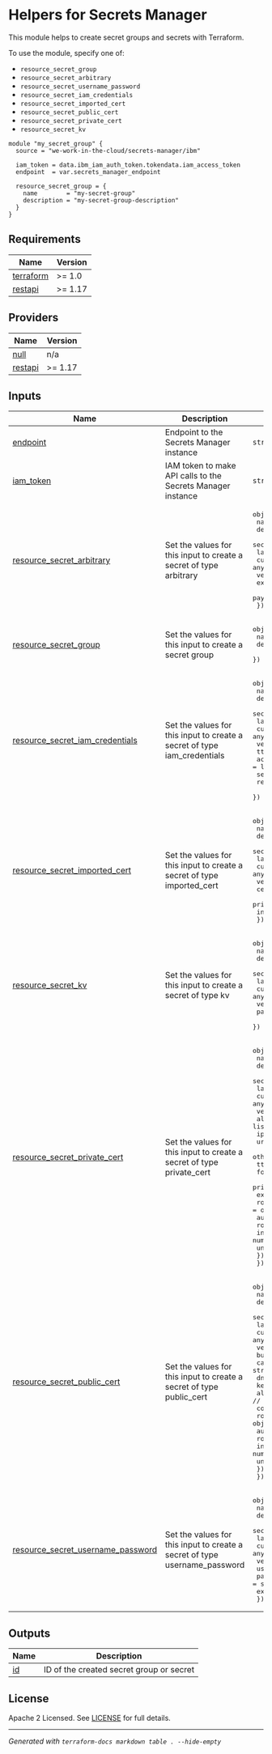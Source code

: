 # Helpers for Secrets Manager

This module helps to create secret groups and secrets with Terraform.

To use the module, specify one of:
* `resource_secret_group`
* `resource_secret_arbitrary`
* `resource_secret_username_password`
* `resource_secret_iam_credentials`
* `resource_secret_imported_cert`
* `resource_secret_public_cert`
* `resource_secret_private_cert`
* `resource_secret_kv`

```hcl
module "my_secret_group" {
  source = "we-work-in-the-cloud/secrets-manager/ibm"

  iam_token = data.ibm_iam_auth_token.tokendata.iam_access_token
  endpoint  = var.secrets_manager_endpoint

  resource_secret_group = {
    name        = "my-secret-group"
    description = "my-secret-group-description"
  }
}
```

## Requirements

| Name | Version |
|------|---------|
| <a name="requirement_terraform"></a> [terraform](#requirement\_terraform) | >= 1.0 |
| <a name="requirement_restapi"></a> [restapi](#requirement\_restapi) | >= 1.17 |

## Providers

| Name | Version |
|------|---------|
| <a name="provider_null"></a> [null](#provider\_null) | n/a |
| <a name="requirement_restapi"></a> [restapi](#requirement\_restapi) | >= 1.17 |

## Inputs

| Name | Description | Type | Default | Required |
|------|-------------|------|---------|:--------:|
| <a name="input_endpoint"></a> [endpoint](#input\_endpoint) | Endpoint to the Secrets Manager instance | `string` | n/a | yes |
| <a name="input_iam_token"></a> [iam\_token](#input\_iam\_token) | IAM token to make API calls to the Secrets Manager instance | `string` | n/a | yes |
| <a name="input_resource_secret_arbitrary"></a> [resource\_secret\_arbitrary](#input\_resource\_secret\_arbitrary) | Set the values for this input to create a secret of type arbitrary | <pre>object({<br>    name                    = string<br>    description             = string<br>    secret_group_id         = string<br>    labels                  = list(string)<br>    custom_metadata         = any<br>    version_custom_metadata = any<br>    expiration_date         = string<br>    payload                 = string<br>  })</pre> | `null` | no |
| <a name="input_resource_secret_group"></a> [resource\_secret\_group](#input\_resource\_secret\_group) | Set the values for this input to create a secret group | <pre>object({<br>    name        = string<br>    description = string<br>  })</pre> | `null` | no |
| <a name="input_resource_secret_iam_credentials"></a> [resource\_secret\_iam\_credentials](#input\_resource\_secret\_iam\_credentials) | Set the values for this input to create a secret of type iam\_credentials | <pre>object({<br>    name                    = string<br>    description             = string<br>    secret_group_id         = string<br>    labels                  = list(string)<br>    custom_metadata         = any<br>    version_custom_metadata = any<br>    ttl                     = string<br>    access_groups           = list(string)<br>    service_id              = string<br>    reuse_api_key           = bool<br>  })</pre> | `null` | no |
| <a name="input_resource_secret_imported_cert"></a> [resource\_secret\_imported\_cert](#input\_resource\_secret\_imported\_cert) | Set the values for this input to create a secret of type imported\_cert | <pre>object({<br>    name                    = string<br>    description             = string<br>    secret_group_id         = string<br>    labels                  = list(string)<br>    custom_metadata         = any<br>    version_custom_metadata = any<br>    certificate             = string<br>    private_key             = string<br>    intermediate            = string<br>  })</pre> | `null` | no |
| <a name="input_resource_secret_kv"></a> [resource\_secret\_kv](#input\_resource\_secret\_kv) | Set the values for this input to create a secret of type kv | <pre>object({<br>    name                    = string<br>    description             = string<br>    secret_group_id         = string<br>    labels                  = list(string)<br>    custom_metadata         = any<br>    version_custom_metadata = any<br>    payload                 = any<br>  })</pre> | `null` | no |
| <a name="input_resource_secret_private_cert"></a> [resource\_secret\_private\_cert](#input\_resource\_secret\_private\_cert) | Set the values for this input to create a secret of type private\_cert | <pre>object({<br>    name                    = string<br>    description             = string<br>    secret_group_id         = string<br>    labels                  = list(string)<br>    custom_metadata         = any<br>    version_custom_metadata = any<br>    alt_names               = any // list(string) or string<br>    ip_sans                 = string<br>    uri_sans                = string<br>    other_sans              = list(string)<br>    ttl                     = string<br>    format                  = string<br>    private_key_format      = string<br>    exclude_cn_from_sans    = bool<br>    rotation = object({<br>      auto_rotate = bool<br>      rotate_keys = bool<br>      interval    = number<br>      unit        = string<br>    })<br>  })</pre> | `null` | no |
| <a name="input_resource_secret_public_cert"></a> [resource\_secret\_public\_cert](#input\_resource\_secret\_public\_cert) | Set the values for this input to create a secret of type public\_cert | <pre>object({<br>    name                    = string<br>    description             = string<br>    secret_group_id         = string<br>    labels                  = list(string)<br>    custom_metadata         = any<br>    version_custom_metadata = any<br>    bundle_certs            = bool<br>    ca                      = string<br>    dns                     = string<br>    key_algorithm           = string<br>    alt_names               = any // list(string) or string<br>    common_name             = string<br>    rotation = object({<br>      auto_rotate = bool<br>      rotate_keys = bool<br>      interval    = number<br>      unit        = string<br>    })<br>  })</pre> | `null` | no |
| <a name="input_resource_secret_username_password"></a> [resource\_secret\_username\_password](#input\_resource\_secret\_username\_password) | Set the values for this input to create a secret of type username\_password | <pre>object({<br>    name                    = string<br>    description             = string<br>    secret_group_id         = string<br>    labels                  = list(string)<br>    custom_metadata         = any<br>    version_custom_metadata = any<br>    username                = string<br>    password                = string<br>    expiration_date         = string<br>  })</pre> | `null` | no |

## Outputs

| Name | Description |
|------|-------------|
| <a name="output_id"></a> [id](#output\_id) | ID of the created secret group or secret |

## License

Apache 2 Licensed. See [LICENSE](LICENSE) for full details.

---

_Generated with `terraform-docs markdown table . --hide-empty`_